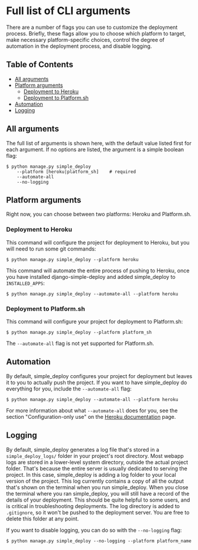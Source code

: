 Full list of CLI arguments
===

There are a number of flags you can use to customize the deployment process. Briefly, these flags allow you to choose which platform to target, make necessary platform-specific choices, control the degree of automation in the deployment process, and disable logging.

Table of Contents
---

- [All arguments](#all-arguments)
- [Platform arguments](#platform-arguments)
    - [Deployment to Heroku](#deployment-to-heroku)
    - [Deployment to Platform.sh](#deployment-to-platformsh)
- [Automation](#automation)
- [Logging](#logging)    


All arguments
---

The full list of arguments is shown here, with the default value listed first for each argument. If no options are listed, the argument is a simple boolean flag:

```
$ python manage.py simple_deploy
    --platform [heroku|platform_sh]    # required
    --automate-all
    --no-logging
```

Platform arguments
---

Right now, you can choose between two platforms: Heroku and Platform.sh.

### Deployment to Heroku

This command will configure the project for deployment to Heroku, but you will need to run some git commands:

```
$ python manage.py simple_deploy --platform heroku
```

This command will automate the entire process of pushing to Heroku, once you have installed django-simple-deploy and added simple_deploy to `INSTALLED_APPS`:

```
$ python manage.py simple_deploy --automate-all --platform heroku
```

### Deployment to Platform.sh

This command will configure your project for deployment to Platform.sh:

```
$ python manage.py simple_deploy --platform platform_sh
```

The `--automate-all` flag is not yet supported for Platform.sh.

Automation
---

By default, simple_deploy configures your project for deployment but leaves it to you to actually push the project. If you want to have simple_deploy do everything for you, include the `--automate-all` flag:

```
$ python manage.py simple_deploy --automate-all --platform heroku
```

For more information about what `--automate-all` does for you, see the section "Configuration-only use" on the [Heroku documentation](heroku_deployments.md) page.

Logging
---

By default, simple_deploy generates a log file that's stored in a `simple_deploy_logs/` folder in your project's root directory. Most webapp logs are stored in a lower-level system directory, outside the actual project folder. That's because the entire server is usually dedicated to serving the project. In this case, simple_deploy is adding a log folder to your local version of the project. This log currently contains a copy of all the output that's shown on the terminal when you run simple_deploy. When you close the terminal where you ran simple_deploy, you will still have a record of the details of your deployment. This should be quite helpful to some users, and is critical in troubleshooting deployments. The log directory is added to ``.gitignore``, so it won't be pushed to the deployment server. You are free to delete this folder at any point.

If you want to disable logging, you can do so with the `--no-logging` flag:

```
$ python manage.py simple_deploy --no-logging --platform platform_name
```
